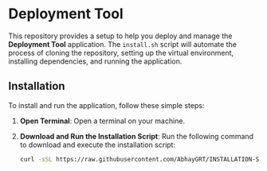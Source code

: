 # **Deployment Tool**

This repository provides a setup to help you deploy and manage the **Deployment Tool** application. The `install.sh` script will automate the process of cloning the repository, setting up the virtual environment, installing dependencies, and running the application.

## Installation

To install and run the application, follow these simple steps:

1. **Open Terminal**:
   Open a terminal on your machine.

2. **Download and Run the Installation Script**:
   Run the following command to download and execute the installation script:

   ```bash
   curl -sSL https://raw.githubusercontent.com/AbhayGRT/INSTALLATION-SH/main/install.sh | bash
   ```
